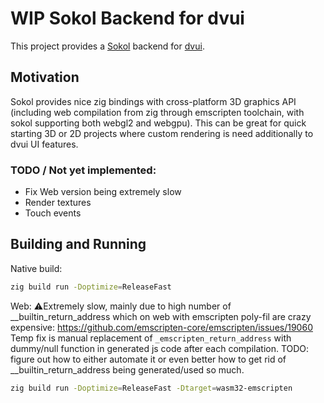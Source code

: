 # WIP Sokol Backend for dvui

This project provides a [Sokol](https://github.com/floooh/sokol) backend for [dvui](https://github.com/david-vanderson/dvui). 

## Motivation

Sokol provides nice zig bindings with cross-platform 3D graphics API (including web compilation from zig through emscripten toolchain, with sokol supporting both webgl2 and webgpu). 
This can be great for quick starting 3D or 2D projects where custom rendering is need additionally to dvui UI features. 

### TODO / Not yet implemented:
* Fix Web version being extremely slow
* Render textures
* Touch events

## Building and Running

Native build:
```sh
zig build run -Doptimize=ReleaseFast
```

Web:
⚠️Extremely slow, mainly due to high number of __builtin_return_address which on web with emscripten poly-fil are crazy expensive: https://github.com/emscripten-core/emscripten/issues/19060
Temp fix is manual replacement of `_emscripten_return_address` with dummy/null function in generated js code after each compilation. TODO: figure out how to either automate it or even better how to get rid of __builtin_return_address being generated/used so much.
```sh
zig build run -Doptimize=ReleaseFast -Dtarget=wasm32-emscripten
```
